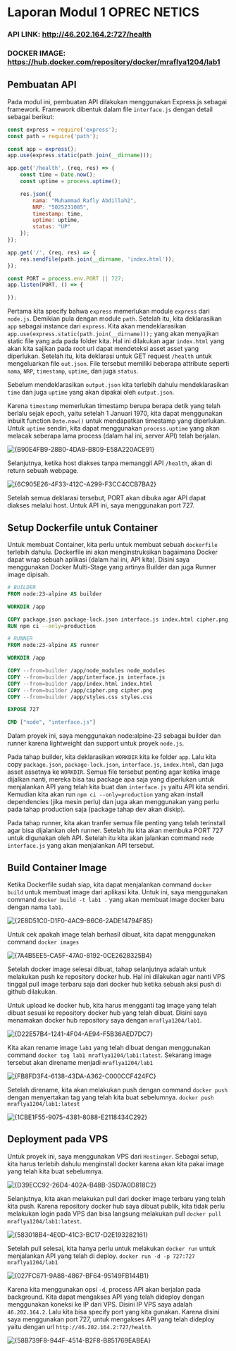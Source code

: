 # Laporan Modul 1 OPREC NETICS 
### API LINK: http://46.202.164.2:727/health
### DOCKER IMAGE: https://hub.docker.com/repository/docker/mraflya1204/lab1

## Pembuatan API
Pada modul ini, pembuatan API dilakukan menggunakan Express.js sebagai framework. Framework dibentuk dalam file `interface.js` dengan detail sebagai berikut:
```js
const express = require('express');
const path = require('path');

const app = express();
app.use(express.static(path.join(__dirname)));

app.get('/health', (req, res) => {
    const time = Date.now();
    const uptime = process.uptime();

    res.json({
        nama: "Muhammad Rafly Abdillah2",
        NRP: "5025231085",
        timestamp: time,
        uptime: uptime,
        status: "UP"
    });
});

app.get('/', (req, res) => {
    res.sendFile(path.join(__dirname, 'index.html'));
});

const PORT = process.env.PORT || 727;
app.listen(PORT, () => {

});
```
Pertama kita specify bahwa `express` memerlukan module `express` dari `node.js`. Demikian pula dengan module `path`. Setelah itu, kita deklarasikan `app` sebagai instance dari `express`. Kita akan mendeklarasikan `app.use(express.static(path.join(__dirname)));` yang akan menyajikan static file yang ada pada folder kita. Hal ini dilakukan agar `index.html` yang akan kita sajikan pada root url dapat mendeteksi asset asset yang diperlukan. Setelah itu, kita deklarasi untuk GET request `/health` untuk mengeluarkan file `out.json`. File tersebut memiliki beberapa attribute seperti `nama`, `NRP`, `timestamp`, `uptime`, dan juga `status`. 

Sebelum mendeklarasikan `output.json` kita terlebih dahulu mendeklarasikan `time` dan juga `uptime` yang akan dipakai oleh `output.json`. 

Karena `timestamp` memerlukan timestamp berupa berapa detik yang telah berlalu sejak epoch, yaitu setelah 1 Januari 1970, kita dapat menggunakan inbuilt function `Date.now()` untuk mendapatkan timestamp yang diperlukan. Untuk `uptime` sendiri, kita dapat menggunakan `process.uptime` yang akan melacak seberapa lama process (dalam hal ini, server API) telah berjalan.

![{B90E4FB9-28B0-4DA8-B809-E58A220ACE91}](https://github.com/user-attachments/assets/4c86b936-c436-4edb-bf80-fea60d87b8ff)

Selanjutnya, ketika host diakses tanpa memanggil API `/health`, akan di return sebuah webpage.

![{6C905E26-4F33-412C-A299-F3CC4CCB7BA2}](https://github.com/user-attachments/assets/ba099b7a-44d0-4b0c-afe5-83f24ac61035)

Setelah semua deklarasi tersebut, PORT akan dibuka agar API dapat diakses melalui host. Untuk API ini, saya menggunakan port 727.

## Setup Dockerfile untuk Container
Untuk membuat Container, kita perlu untuk membuat sebuah `dockerfile` terlebih dahulu. Dockerfile ini akan menginstruksikan bagaimana Docker dapat wrap sebuah aplikasi (dalam hal ini, API kita). Disini saya menggunakan Docker Multi-Stage yang artinya Builder dan juga Runner image dipisah.
```dockerfile
# BUILDER
FROM node:23-alpine AS builder

WORKDIR /app

COPY package.json package-lock.json interface.js index.html cipher.png styles.css ./
RUN npm ci --only=production

# RUNNER
FROM node:23-alpine AS runner

WORKDIR /app

COPY --from=builder /app/node_modules node_modules
COPY --from=builder /app/interface.js interface.js
COPY --from=builder /app/index.html index.html
COPY --from=builder /app/cipher.png cipher.png
COPY --from=builder /app/styles.css styles.css

EXPOSE 727

CMD ["node", "interface.js"]
```
Dalam proyek ini, saya menggunakan node:alpine-23 sebagai builder dan runner karena lightweight dan support untuk proyek `node.js`. 

Pada tahap builder, kita deklarasikan `WORKDIR` kita ke folder `app`. Lalu kita copy `package.json`, `package-lock.json`, `interface.js`, `index.html`, dan juga asset assetnya ke `WORKDIR`. Semua file tersebut penting agar ketika image dijalkan nanti, mereka bisa tau package apa saja yang diperlukan untuk menjalankan API yang telah kita buat dan `interface.js` yaitu API kita sendiri. Kemudian kita akan run `npm ci --only=production` yang akan install dependencies (jika mesin perlu) dan juga akan menggunakan yang perlu pada tahap production saja (package tahap dev akan diskip). 

Pada tahap runner, kita akan tranfer semua file penting yang telah terinstall agar bisa dijalankan oleh runner.  Setelah itu kita akan membuka PORT 727 untuk digunakan oleh API. Setelah itu kita akan jalankan command `node interface.js` yang akan menjalankan API tersebut.

## Build Container Image
Ketika Dockerfile sudah siap, kita dapat menjalankan command `docker build` untuk membuat image dari aplikasi kita. Untuk ini, saya menggunakan command `docker build -t lab1 .` yang akan membuat image docker baru dengan nama `lab1`.

![{2E8D51C0-D1F0-4AC9-86C6-2ADE14794F85}](https://github.com/user-attachments/assets/309d7183-823f-4eb8-ae0d-4e90244c7577)

Untuk cek apakah image telah berhasil dibuat, kita dapat menggunakan command `docker images`

![{7A4B5EE5-CA5F-47A0-8192-0CE2628325B4}](https://github.com/user-attachments/assets/0f72b1f1-c944-4cc3-8197-c33ebce1377c)

Setelah docker image selesai dibuat, tahap selanjutnya adalah untuk melakukan push ke repository docker hub. Hal ini dilakukan agar nanti VPS tinggal pull image terbaru saja dari docker hub ketika sebuah aksi push di github dilakukan.

Untuk upload ke docker hub, kita harus mengganti tag image yang telah dibuat sesuai ke repository docker hub yang telah dibuat. Disini saya menamakan docker hub repository saya dengan `mraflya1204/lab1`. 

![{D22E57B4-1241-4F04-AE94-F5B36AED7DC7}](https://github.com/user-attachments/assets/2e10de46-0f20-44db-8d41-a05011afe8df)

Kita akan rename image `lab1` yang telah dibuat dengan menggunakan command `docker tag lab1 mraflya1204/lab1:latest`. Sekarang image tersebut akan direname menjadi `mraflya1204/lab1`

![{FB8FD3F4-6138-43DA-A362-C000CCF424FC}](https://github.com/user-attachments/assets/d97ed68d-f0ff-480b-bc74-598e735a92ed)

Setelah direname, kita akan melakukan push dengan command `docker push` dengan menyertakan tag yang telah kita buat sebelumnya. `docker push mraflya1204/lab1:latest`

![{1CBE1F55-9075-4381-8088-E2118434C292}](https://github.com/user-attachments/assets/f0ffafdf-7d29-4512-9ed5-1ed4d3e6bc84)

## Deployment pada VPS
Untuk proyek ini, saya menggunakan VPS dari `Hostinger`. Sebagai setup, kita harus terlebih dahulu menginstall docker karena akan kita pakai image yang telah kita buat sebelumnya. 

![{D39ECC92-26D4-402A-B48B-35D7A0D818C2}](https://github.com/user-attachments/assets/b8a3b0a2-a193-4ae0-bf0a-be31c6d3d385)

Selanjutnya, kita akan melakukan pull dari docker image terbaru yang telah kita push. Karena repository docker hub saya dibuat publik, kita tidak perlu melakukan login pada VPS dan bisa langsung melakukan pull `docker pull mraflya1204/lab1:latest`. 

![{583018B4-4E0D-41C3-BC17-D2E193282161}](https://github.com/user-attachments/assets/0d192ce0-b62b-4038-8239-a5a949810acf)

Setelah pull selesai, kita hanya perlu untuk melakukan `docker run` untuk menjalankan API yang telah di deploy. `docker run -d -p 727:727 mraflya1204/lab1`

![{027FC671-9A88-4867-BF64-95149FB144B1}](https://github.com/user-attachments/assets/d8dd2ab3-0589-4c34-999c-93ce6ff8a3df)

Karena kita menggunakan opsi `-d`, process API akan berjalan pada background. Kita dapat mengakses API yang telah dideploy dengan menggunakan koneksi ke IP dari VPS. Disini IP VPS saya adalah `46.202.164.2`. Lalu kita bisa specify port yang kita gunakan. Karena disini saya menggunakan port 727, untuk mengakses API yang telah dideploy yaitu dengan url `http://46.202.164.2:727/health`.

![{58B739F8-944F-4514-B2F8-B851769EABEA}](https://github.com/user-attachments/assets/a6f241e2-85c3-462d-b156-ad7b4b5e468d)
